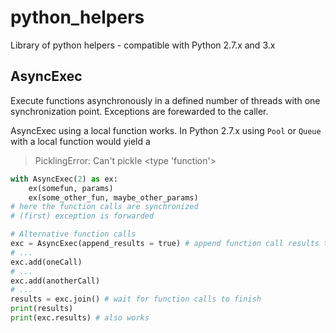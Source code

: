 # python_helpers
Library of python helpers - compatible with Python 2.7.x and 3.x

## AsyncExec ##
Execute functions asynchronously in a defined number of threads with one synchronization point. Exceptions are forewarded to the caller.

AsyncExec using a local function works. In Python 2.7.x using `Pool` or `Queue` with a local function would yield a 
> PicklingError: Can't pickle <type 'function'>

```python
with AsyncExec(2) as ex:
    ex(somefun, params)
    ex(some_other_fun, maybe_other_params)
# here the function calls are synchronized
# (first) exception is forwarded

# Alternative function calls
exc = AsyncExec(append_results = true) # append function call results to a list
# ...
exc.add(oneCall)
# ...
exc.add(anotherCall)
# ...
results = exc.join() # wait for function calls to finish
print(results) 
print(exc.results) # also works
```
